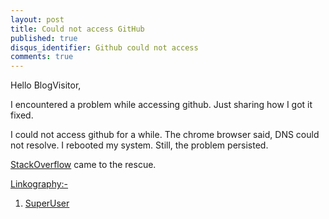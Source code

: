 ```yaml
---
layout: post
title: Could not access GitHub 
published: true
disqus_identifier: Github could not access
comments: true
---
```


Hello BlogVisitor,

I encountered a problem while accessing github. 
Just sharing how I got it fixed.

I could not access github for a while.
The chrome browser said, DNS could not resolve.
I rebooted my system. Still, the problem persisted.

[StackOverflow](https://superuser.com/questions/609587/cant-load-certain-websites-in-mountain-lion-which-load-fine-on-win7-laptop/610243#610243) came to the rescue.

<u>Linkography:-</u>

1. [SuperUser](superuser.com)

